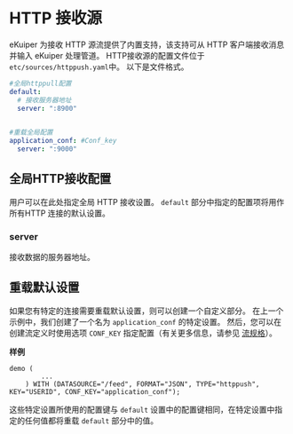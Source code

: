 # HTTP 接收源

eKuiper 为接收 HTTP 源流提供了内置支持，该支持可从 HTTP 客户端接收消息并输入 eKuiper 处理管道。 HTTP接收源的配置文件位于 `etc/sources/httppush.yaml`中。 以下是文件格式。

```yaml
#全局httppull配置
default:
  # 接收服务器地址
  server: ":8900" 
 

#重载全局配置
application_conf: #Conf_key
  server: ":9000"
```

## 全局HTTP接收配置

用户可以在此处指定全局 HTTP 接收设置。 `default` 部分中指定的配置项将用作所有HTTP 连接的默认设置。

### server

接收数据的服务器地址。



## 重载默认设置

如果您有特定的连接需要重载默认设置，则可以创建一个自定义部分。 在上一个示例中，我们创建了一个名为 `application_conf` 的特定设置。 然后，您可以在创建流定义时使用选项 `CONF_KEY` 指定配置（有关更多信息，请参见 [流规格](../../../sqls/streams.md)）。

**样例**

```
demo (
		...
	) WITH (DATASOURCE="/feed", FORMAT="JSON", TYPE="httppush", KEY="USERID", CONF_KEY="application_conf");
```

这些特定设置所使用的配置键与 `default` 设置中的配置键相同，在特定设置中指定的任何值都将重载 `default` 部分中的值。

